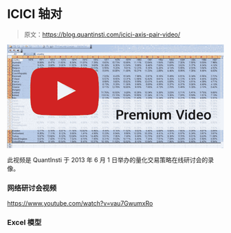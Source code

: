 # ICICI 轴对

> 原文：<https://blog.quantinsti.com/icici-axis-pair-video/>

![Premium Video](img/b3b30b24b32bff60e6ae7f48b87b8c98.png)

此视频是 QuantInsti 于 2013 年 6 月 1 日举办的量化交易策略在线研讨会的录像。

### 网络研讨会视频

https://www.youtube.com/watch?v=vau7GwumxRo

### Excel 模型